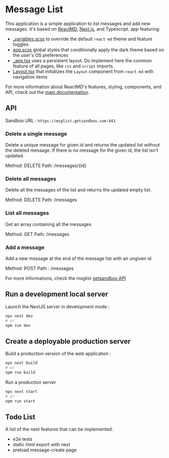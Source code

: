 # Message List

This application is a simple application to list messages and add new messages. It's based on [ReactMD](https://github.com/mlaursen/react-md), [Next.js](https://nextjs.org/), and Typescript.
app featuring:

- [\_variables.scss](./styles/_variables.scss) to override the default
  `react-md` theme and feature toggles
- [app.scss](./styles/app.scss) global styles that conditionally apply the dark theme
  based on the user's OS preferences
- [\_app.tsx](./pages/_app.tsx) uses a persistent layout. Do implement here the common feature of all pages, like `css` and `script` imports.
- [Layout.tsx](./components/Layout/Layout.tsx) that initializes the `Layout` component from `react-md` with navigation items

For more information about ReactMD's features, styling, components, and API, check out
the [main documentation](https://react-md.dev).

## API

Sandbox URL : `https://msglist.getsandbox.com:443`

### Delete a single message

Delete a unique message for given id and returns the updated list without the deleted message.
If there is no message for the given id, the list isn't updated.

Method: DELETE
Path: /messages/{id}

### Delete all messages

Delete all the messages of the list and returns the updated empty list.

Method: DELETE
Path: /messages

### List all messages

Get an array containing all the messages

Method: GET
Path: /messages

### Add a message

Add a new message at the end of the message list with an ungiven id

Method: POST
Path : /messages

For more informations, check the msglist [getsandbox API](https://getsandbox.com/p/1/eyJhbGciOiJIUzI1NiJ9.eyJzdWIiOiJzLWI3N2UzNGI5LTVlZDctNDIzYS1iNzJhLWU5OWFlNDA3ZTk1OCJ9.4vh2iPmtQjQ1mVpnPgCtVRqAnt44N4xIYZrRL1-eV04)

## Run a development local server

Launch the NextJS server in development mode :

```bash
npx next dev
# or
npm run dev
```

## Create a deployable production server

Build a production version of the web application :

```bash
npx next build
# or
npm run build
```

Run a production server

```bash
npx next start
# or
npm run start
```

## Todo List

A list of the next features that can be implemented.

* e2e tests
* static html export with next
* preload message-create page
